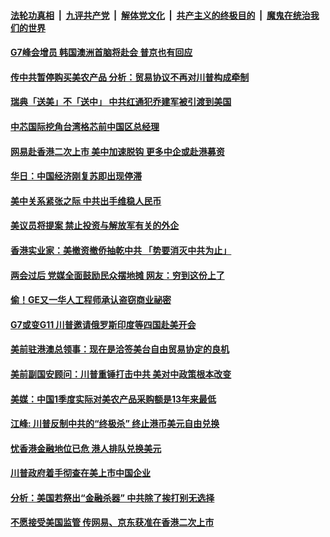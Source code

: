 

####  [法轮功真相](../../../../basic/blob/master/README.md?t=06021231) &nbsp;|&nbsp; [九评共产党](../../../../9ping.md/blob/master/README.md?t=06021231) &nbsp;|&nbsp; [解体党文化](../../../../jtdwh.md/blob/master/README.md?t=06021231)  &nbsp;|&nbsp; [共产主义的终极目的](../../../../gczydzjmd.md/blob/master/README.md?t=06021231) &nbsp;|&nbsp; [魔鬼在统治我们的世界](../../../../mgztzwmdsj.md/blob/master/README.md?t=06021231) 

#### [G7峰会增员 韩国澳洲首脑将赴会 普京也有回应](../pages/soh7/385444.md?t=06021231) 
#### [传中共暂停购买美农产品 分析：贸易协议不再对川普构成牵制](../pages/soh7/385315.md?t=06021231) 
#### [瑞典「送美」不「送中」 中共红通犯乔建军被引渡到美国 ](../pages/soh7/385348.md?t=06021231) 
#### [中芯国际挖角台湾格芯前中国区总经理](../pages/soh7/385327.md?t=06021231) 
#### [网易赴香港二次上市 美中加速脱钩 更多中企或赴港募资](../pages/soh7/385318.md?t=06021231) 
#### [华日：中国经济刚复苏即出现停滞](../pages/soh7/385312.md?t=06021231) 
#### [美中关系紧张之际 中共出手维稳人民币](../pages/soh7/385330.md?t=06021231) 
#### [美议员将提案 禁止投资与解放军有关的外企](../pages/soh7/385147.md?t=06021231) 
#### [香港实业家：美撤资撤侨抽乾中共 「势要消灭中共为止」](../pages/soh7/385097.md?t=06021231) 
#### [两会过后 党媒全面鼓励民众摆地摊 网友：穷到这份上了](../pages/soh7/384915.md?t=06021231) 
#### [偷！GE又一华人工程师承认盗窃商业祕密](../pages/soh7/384897.md?t=06021231) 
#### [G7或变G11 川普邀请俄罗斯印度等四国赴美开会](../pages/soh7/384885.md?t=06021231) 
#### [美前驻港澳总领事：现在是洽签美台自由贸易协定的良机](../pages/soh7/384781.md?t=06021231) 
#### [美前副国安顾问：川普重锤打击中共 美对中政策根本改变](../pages/soh7/384741.md?t=06021231) 
#### [美媒：中国1季度实际对美农产品采购额是13年来最低](../pages/soh7/384649.md?t=06021231) 
#### [江峰: 川普反制中共的“终极杀” 终止港币美元自由兑换](../pages/soh7/384634.md?t=06021231) 
#### [忧香港金融地位已危 港人排队兑换美元](../pages/soh7/384601.md?t=06021231) 
#### [川普政府着手彻查在美上市中国企业](../pages/soh7/384628.md?t=06021231) 
#### [分析：美国若祭出“金融杀器” 中共除了挨打别无选择](../pages/soh7/384577.md?t=06021231) 
#### [不愿接受美国监管 传网易、京东获准在香港二次上市](../pages/soh7/384604.md?t=06021231) 
